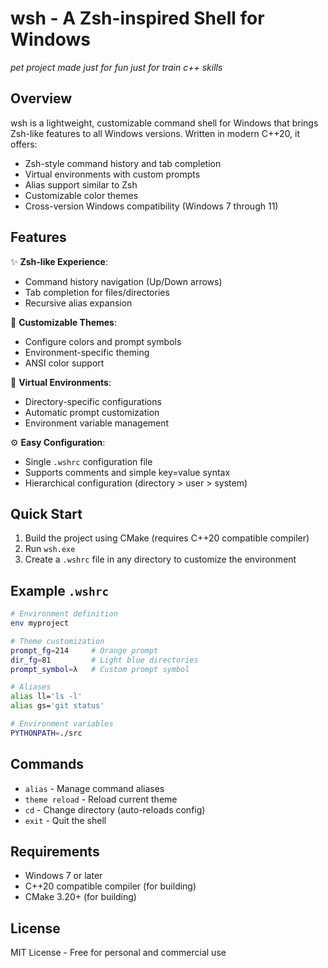 # wsh - A Zsh-inspired Shell for Windows

_pet project made just for fun_
_just for train c++ skills_

## Overview

wsh is a lightweight, customizable command shell for Windows that brings Zsh-like features to all Windows versions. Written in modern C++20, it offers:

- Zsh-style command history and tab completion
- Virtual environments with custom prompts
- Alias support similar to Zsh
- Customizable color themes
- Cross-version Windows compatibility (Windows 7 through 11)

## Features

✨ **Zsh-like Experience**:
- Command history navigation (Up/Down arrows)
- Tab completion for files/directories
- Recursive alias expansion

🎨 **Customizable Themes**:
- Configure colors and prompt symbols
- Environment-specific theming
- ANSI color support

📁 **Virtual Environments**:
- Directory-specific configurations
- Automatic prompt customization
- Environment variable management

⚙️ **Easy Configuration**:
- Single `.wshrc` configuration file
- Supports comments and simple key=value syntax
- Hierarchical configuration (directory > user > system)

## Quick Start

1. Build the project using CMake (requires C++20 compatible compiler)
2. Run `wsh.exe`
3. Create a `.wshrc` file in any directory to customize the environment

## Example `.wshrc`

```sh
# Environment definition
env myproject

# Theme customization
prompt_fg=214     # Orange prompt
dir_fg=81         # Light blue directories
prompt_symbol=λ   # Custom prompt symbol

# Aliases
alias ll='ls -l'
alias gs='git status'

# Environment variables
PYTHONPATH=./src
```

## Commands

- `alias` - Manage command aliases
- `theme reload` - Reload current theme
- `cd` - Change directory (auto-reloads config)
- `exit` - Quit the shell

## Requirements

- Windows 7 or later
- C++20 compatible compiler (for building)
- CMake 3.20+ (for building)

## License

MIT License - Free for personal and commercial use